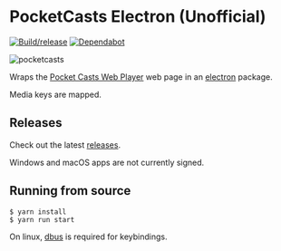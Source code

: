 # PocketCasts Electron (Unofficial)

[![Build/release](https://github.com/davegallant/pocketcasts-electron/actions/workflows/build.yml/badge.svg)](https://github.com/davegallant/pocketcasts-electron/actions/workflows/build.yml)
[![Dependabot](https://badgen.net/badge/Dependabot/enabled/green?icon=dependabot)](https://dependabot.com/)


![pocketcasts](https://user-images.githubusercontent.com/4519234/127884202-129e2db5-3042-42b8-a0f7-6321836507b3.png)



Wraps the [Pocket Casts Web Player](https://play.pocketcasts.com/) web page in an [electron](https://electronjs.org/) package.

Media keys are mapped.

## Releases

Check out the latest [releases](https://github.com/davegallant/pocketcasts-electron/releases).

Windows and macOS apps are not currently signed.

## Running from source

```console
$ yarn install
$ yarn run start
```

On linux, [dbus](https://www.freedesktop.org/wiki/Software/dbus/) is required for keybindings.
